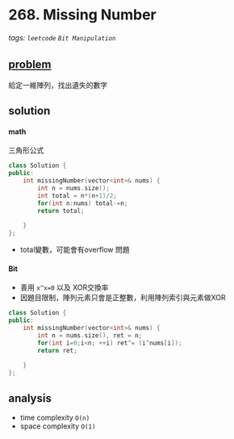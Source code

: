 # 268. Missing Number

###### tags: `leetcode` `Bit Manipulation`

## [problem](https://leetcode.com/problems/missing-number/)

給定一維陣列，找出遺失的數字

## solution

#### math
三角形公式

```c++
class Solution {
public:
    int missingNumber(vector<int>& nums) {
        int n = nums.size();
        int total = n*(n+1)/2;
        for(int n:nums) total-=n;
        return total;
        
    }
};
```
- total變數，可能會有overflow 問題

#### Bit
- 善用 `x^x=0` 以及 XOR交換率
- 因題目限制，陣列元素只會是正整數，利用陣列索引與元素做XOR

```c++
class Solution {
public:
    int missingNumber(vector<int>& nums) {
        int n = nums.size(), ret = n;
        for(int i=0;i<n; ++i) ret^= (i^nums[i]);
        return ret;
        
    }
};
```

## analysis
- time complexity `O(n)`
- space complexity `O(1)`
